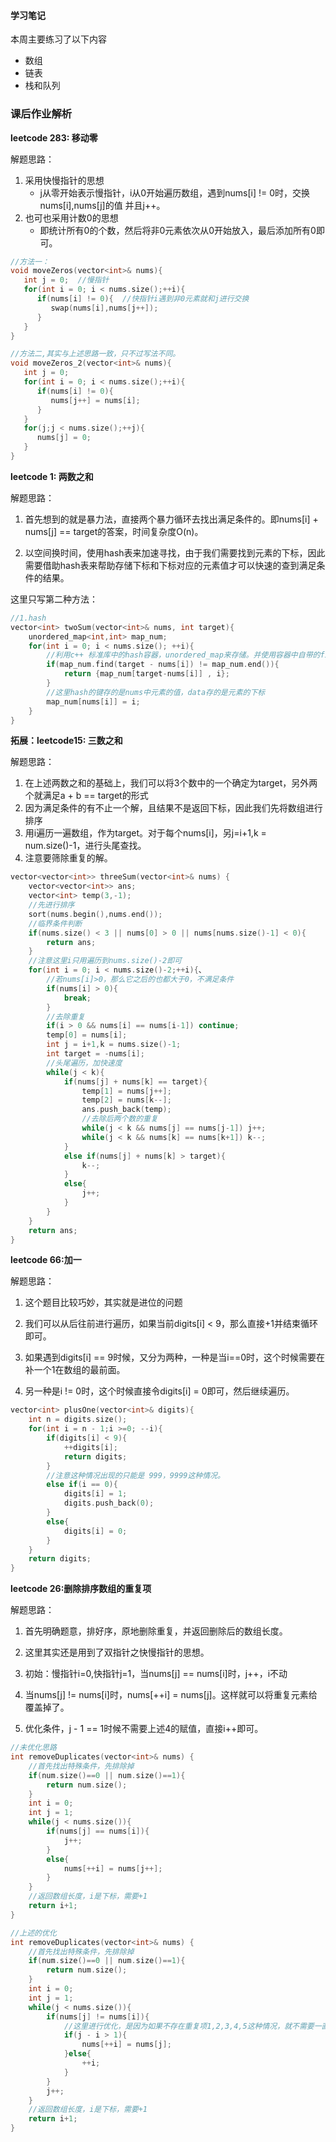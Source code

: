 #### 学习笔记
本周主要练习了以下内容
- 数组
- 链表
- 栈和队列

### 课后作业解析

**leetcode 283: 移动零**

解题思路：

1. 采用快慢指针的思想
   - j从零开始表示慢指针，i从0开始遍历数组，遇到nums[i]  != 0时，交换nums[i],nums[j]的值 并且j++。
2. 也可也采用计数0的思想
   - 即统计所有0的个数，然后将非0元素依次从0开始放入，最后添加所有0即可。
```c++
//方法一：
void moveZeros(vector<int>& nums){
   int j = 0;  //慢指针
   for(int i = 0; i < nums.size();++i){
      if(nums[i] != 0){  //快指针i遇到非0元素就和j进行交换
         swap(nums[i],nums[j++]);
      }
   }
}

//方法二,其实与上述思路一致，只不过写法不同。
void moveZeros_2(vector<int>& nums){
   int j = 0;
   for(int i = 0; i < nums.size();++i){
      if(nums[i] != 0){
         nums[j++] = nums[i];
      }
   }
   for(j;j < nums.size();++j){
      nums[j] = 0;
   }
}

```

**leetcode  1: 两数之和**

解题思路：

1. 首先想到的就是暴力法，直接两个暴力循环去找出满足条件的。即nums[i] + nums[j] ==  target的答案，时间复杂度O(n)。

2. 以空间换时间，使用hash表来加速寻找，由于我们需要找到元素的下标，因此需要借助hash表来帮助存储下标和下标对应的元素值才可以快速的查到满足条件的结果。

   

这里只写第二种方法：

```c++
//1.hash
vector<int> twoSum(vector<int>& nums, int target){
	unordered_map<int,int> map_num;
	for(int i = 0; i < nums.size(); ++i){
		//利用c++ 标准库中的hash容器，unordered_map来存储。并使用容器中自带的find()函数来查询
		if(map_num.find(target - nums[i]) != map_num.end()){
			return {map_num[target-nums[i]] , i};
		}
		//这里hash的键存的是nums中元素的值，data存的是元素的下标
		map_num[nums[i]] = i;
	}
}
```

**拓展：leetcode15: 三数之和**

解题思路：

1. 在上述两数之和的基础上，我们可以将3个数中的一个确定为target，另外两个就满足a + b == target的形式
2. 因为满足条件的有不止一个解，且结果不是返回下标，因此我们先将数组进行排序
3. 用i遍历一遍数组，作为target。对于每个nums[i]，另j=i+1,k = num.size()-1，进行头尾查找。
4. 注意要筛除重复的解。

```c++
vector<vector<int>> threeSum(vector<int>& nums) {
    vector<vector<int>> ans;
    vector<int> temp(3,-1);
	//先进行排序
    sort(nums.begin(),nums.end());
    //临界条件判断
    if(nums.size() < 3 || nums[0] > 0 || nums[nums.size()-1] < 0){
        return ans;
    }
    //注意这里i只用遍历到nums.size()-2即可
    for(int i = 0; i < nums.size()-2;++i){、
        //若nums[i]>0，那么它之后的也都大于0，不满足条件
        if(nums[i] > 0){
            break;
        }
        //去除重复
        if(i > 0 && nums[i] == nums[i-1]) continue;
        temp[0] = nums[i];
        int j = i+1,k = nums.size()-1;
        int target = -nums[i];
        //头尾遍历，加快速度                                  
        while(j < k){
            if(nums[j] + nums[k] == target){
                temp[1] = nums[j++];
                temp[2] = nums[k--];
                ans.push_back(temp);
                //去除后两个数的重复
                while(j < k && nums[j] == nums[j-1]) j++;
                while(j < k && nums[k] == nums[k+1]) k--;
            }
            else if(nums[j] + nums[k] > target){
                k--;
            }
            else{
                j++;
            }
        }
    }
    return ans;
}
```



**leetcode 66:加一**

解题思路：

1. 这个题目比较巧妙，其实就是进位的问题

2. 我们可以从后往前进行遍历，如果当前digits[i] < 9，那么直接+1并结束循环即可。

3. 如果遇到digits[i] == 9时候，又分为两种，一种是当i==0时，这个时候需要在补一个1在数组的最前面。

4. 另一种是i != 0时，这个时候直接令digits[i] = 0即可，然后继续遍历。

   

```c++
vector<int> plusOne(vector<int>& digits){
    int n = digits.size();
    for(int i = n - 1;i >=0; --i){
        if(digits[i] < 9){
            ++digits[i];
            return digits;
        }
        //注意这种情况出现的只能是 999，9999这种情况。
        else if(i == 0){
            digits[i] = 1;
            digits.push_back(0);
        }
        else{
            digits[i] = 0;
        }
    }
    return digits;
}
```



**leetcode 26:删除排序数组的重复项**

解题思路：

1. 首先明确题意，排好序，原地删除重复，并返回删除后的数组长度。

2. 这里其实还是用到了双指针之快慢指针的思想。

3. 初始：慢指针i=0,快指针j=1，当nums[j] == nums[i]时，j++，i不动

4. 当nums[j] != nums[i]时，nums[++i] = nums[j]。这样就可以将重复元素给覆盖掉了。

5. 优化条件，j - 1 == 1时候不需要上述4的赋值，直接i++即可。

   

```c++
//未优化思路
int removeDuplicates(vector<int>& nums) {
    //首先找出特殊条件，先排除掉
    if(num.size()==0 || num.size()==1){
        return num.size();
    }
    int i = 0;
    int j = 1;
    while(j < nums.size()){
    	if(nums[j] == nums[i]){
            j++;
        }
        else{
            nums[++i] = nums[j++];
        }
    }
    //返回数组长度，i是下标，需要+1
    return i+1;
}

//上述的优化
int removeDuplicates(vector<int>& nums) {
    //首先找出特殊条件，先排除掉
    if(num.size()==0 || num.size()==1){
        return num.size();
    }
    int i = 0;
    int j = 1;
    while(j < nums.size()){
    	if(nums[j] != nums[i]){
            //这里进行优化，是因为如果不存在重复项1,2,3,4,5这种情况，就不需要一直赋值操作，直接i++即可
            if(j - i > 1){
                nums[++i] = nums[j];
            }else{
                ++i;
            }
        }
        j++;
    }
    //返回数组长度，i是下标，需要+1
    return i+1;
}
```

